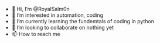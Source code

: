 - 👋 Hi, I’m @RoyalSalm0n
- 👀 I’m interested in automation, coding
- 🌱 I’m currently learning the fundemtals of coding in python
- 💞️ I’m looking to collaborate on nothing yet 
- 📫 How to reach me 

<!---
RoyalSalm0n/RoyalSalm0n is a ✨ special ✨ repository because its `README.md` (this file) appears on your GitHub profile.
You can click the Preview link to take a look at your changes.
--->

